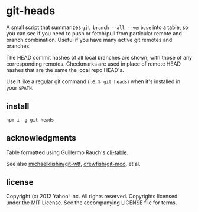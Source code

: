 git-heads
=========

A small script that summarizes `git branch --all --verbose` into a table, so you can see if you need to push or fetch/pull from particular remote and branch combination. Useful if you have many active git remotes and branches.

The HEAD commit hashes of all local branches are shown, with those of any corresponding remotes. Checkmarks are used in place of remote HEAD hashes that are the same the local repo HEAD's.

Use it like a regular git command (i.e. `% git heads`) when it's installed in your `$PATH`.

install
-------

    npm i -g git-heads

acknowledgments
---------------

Table formatted using Guillermo Rauch's [cli-table](/LearnBoost/cli-table).

See also [michaelklishin/git-wtf](https://github.com/michaelklishin/git-wtf), [drewfish/git-moo](https://github.com/drewfish/git-moo), et al.

license
-------
Copyright (c) 2012 Yahoo! Inc.  All rights reserved.
Copyrights licensed under the MIT License. See the accompanying LICENSE file for terms.
